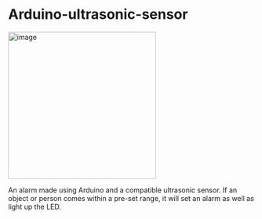 # Arduino-ultrasonic-sensor

<img width="301" alt="image" src="https://user-images.githubusercontent.com/46638829/181017564-847d9a4a-ffed-4ab4-a46d-4ed5baf6715a.png">

An alarm made using Arduino and a compatible ultrasonic sensor. If an object or person comes within a pre-set range, it will set an alarm as well as light up the LED.
